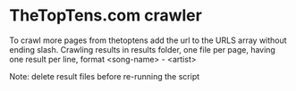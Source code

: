 # TheTopTens.com crawler

To crawl more pages from thetoptens add the url to the URLS array without ending slash.
Crawling results in results folder, one file per page, having one result per line, format \<song-name\> - \<artist\>

Note: delete result files before re-running the script
